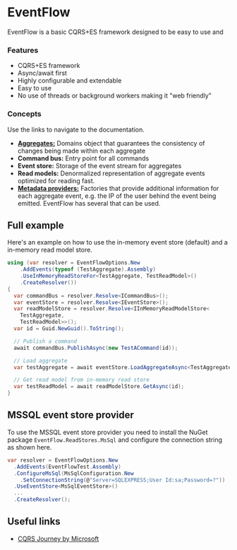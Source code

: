 # EventFlow
EventFlow is a basic CQRS+ES framework designed to be easy to use
and

### Features

* CQRS+ES framework
* Async/await first
* Highly configurable and extendable
* Easy to use
* No use of threads or background workers making it "web friendly"

### Concepts

Use the links to navigate to the documentation.

* [**Aggregates:**](./Documentation/Aggregates.md) Domains object
  that guarantees the consistency of changes being made within
  each aggregate
* **Command bus:** Entry point for all commands
* **Event store:** Storage of the event stream for aggregates
* **Read models:** Denormalized representation of aggregate events
  optimized for reading fast.
* [**Metadata providers:**](./Documentation/MetadataProviders.md)
  Factories that provide additional information for each aggregate
  event, e.g. the IP of the user behind the event being emitted.
  EventFlow has several that can be used.

## Full example
Here's an example on how to use the in-memory event store (default)
and a in-memory read model store.

```csharp
using (var resolver = EventFlowOptions.New
    .AddEvents(typeof (TestAggregate).Assembly)
    .UseInMemoryReadStoreFor<TestAggregate, TestReadModel>()
    .CreateResolver())
{
  var commandBus = resolver.Resolve<ICommandBus>();
  var eventStore = resolver.Resolve<IEventStore>();
  var readModelStore = resolver.Resolve<IInMemoryReadModelStore<
    TestAggregate,
    TestReadModel>>();
  var id = Guid.NewGuid().ToString();

  // Publish a command
  await commandBus.PublishAsync(new TestACommand(id));

  // Load aggregate
  var testAggregate = await eventStore.LoadAggregateAsync<TestAggregate>(id);

  // Get read model from in-memory read store
  var testReadModel = await readModelStore.GetAsync(id);
}
```

## MSSQL event store provider
To use the MSSQL event store provider you need to install the NuGet
package `EventFlow.ReadStores.MsSql` and configure the connection
string as shown here.

```csharp
var resolver = EventFlowOptions.New
  .AddEvents(EventFlowTest.Assembly)
  .ConfigureMsSql(MsSqlConfiguration.New
    .SetConnectionString(@"Server=SQLEXPRESS;User Id:sa;Password=?"))
  .UseEventStore<MsSqlEventStore>()
  ...
  .CreateResolver();
```

## Useful links

* [CQRS Journey by Microsoft](https://msdn.microsoft.com/en-us/library/jj554200.aspx)
